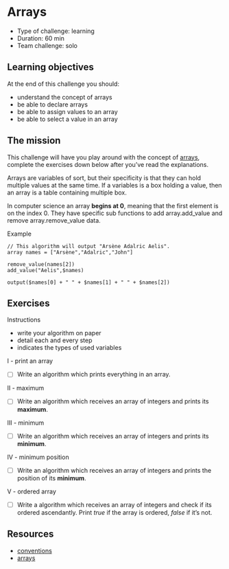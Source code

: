 # Arrays
* Type of challenge: learning
* Duration: 60 min
* Team challenge: solo

## Learning objectives
At the end of this challenge you should:
* understand the concept of arrays
* be able to declare arrays
* be able to assign values to an array
* be able to select a value in an array

## The mission
This challenge will have you play around with the concept of [arrays](https://en.wikipedia.org/wiki/Array_data_type), complete the exercises down below after you’ve read the explanations.

Arrays are variables of sort, but their specificity is that they can hold multiple values at the same time. If a variables is a box holding a value, then an array is a table containing multiple box.

In computer science an array **begins at 0**, meaning that the first element is on the index 0. They have specific sub functions to add array.add_value and remove array.remove_value data.

Example
```
// This algorithm will output "Arsène Adalric Aelis".
array names = ["Arsène","Adalric","John"]

remove_value(names[2])
add_value("Aelis",$names)

output($names[0] + " " + $names[1] + " " + $names[2])
```

## Exercises

Instructions
* write your algorithm on paper
* detail each and every step
* indicates the types of used variables

I - print an array
- [ ] Write an algorithm which prints everything in an array.

II - maximum
- [ ] Write an algorithm which receives an array of integers and prints its **maximum**.

III - minimum
- [ ] Write an algorithm which receives an array of integers and prints its **minimum**.

IV - minimum position
- [ ] Write an algorithm which receives an array of integers and prints the position of its **minimum**.

V - ordered array
- [ ] Write a algorithm which receives an array of integers and check if its ordered ascendantly. Print *true* if the array is ordered, *false* if it’s not.

## Resources
* [conventions](https://github.com/becodeorg/BXL-Swartz-4-27/blob/master/1.The-Field/7.Algorithmic/conventions.adoc)
* [arrays](https://computersciencewiki.org/index.php/Arrays)

